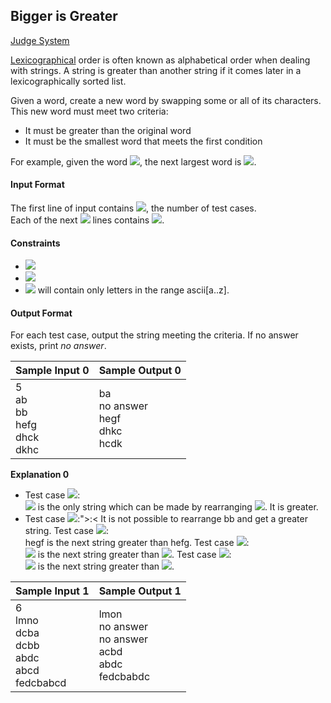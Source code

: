 ## Bigger is Greater

[Judge System](https://www.hackerrank.com/challenges/bigger-is-greater/problem)

[Lexicographical](https://en.wikipedia.org/wiki/Lexicographical_order) order is often known as alphabetical order when dealing with strings. A string is greater than another string if it comes later in a lexicographically sorted list.

Given a word, create a new word by swapping some or all of its characters. This new word must meet two criteria:

- It must be greater than the original word
- It must be the smallest word that meets the first condition

For example, given the word <img src="https://latex.codecogs.com/svg.latex?\Large&space;w=abcd">, the next largest word is <img src="https://latex.codecogs.com/svg.latex?\Large&space;abdc">.

#### Input Format

The first line of input contains <img src="https://latex.codecogs.com/svg.latex?\Large&space;T">, the number of test cases.<br>
Each of the next <img src="https://latex.codecogs.com/svg.latex?\Large&space;T"> lines contains <img src="https://latex.codecogs.com/svg.latex?\Large&space;w">.

#### Constraints

- <img src="https://latex.codecogs.com/svg.latex?\Large&space;1\le{T}\le{10^5}">
- <img src="https://latex.codecogs.com/svg.latex?\Large&space;1\le{|w|}\le{100}">
- <img src="https://latex.codecogs.com/svg.latex?\Large&space;w"> will contain only letters in the range ascii[a..z].

#### Output Format

For each test case, output the string meeting the criteria. If no answer exists, print *no answer*.

Sample Input 0|Sample Output 0
-|-
5<br>ab<br>bb<br>hefg<br>dhck<br>dkhc|ba<br>no answer<br>hegf<br>dhkc<br>hcdk

**Explanation 0**

- Test case <img src="https://latex.codecogs.com/svg.latex?\Large&space;1">:<br>
    <img src="https://latex.codecogs.com/svg.latex?\Large&space;ba"> is the only string which can be made by rearranging <img src="https://latex.codecogs.com/svg.latex?\Large&space;ab">. It is greater.
- Test case <img src="https://latex.codecogs.com/svg.latex?\Large&space;2">:">:<
    It is not possible to rearrange bb and get a greater string.
    Test case <img src="https://latex.codecogs.com/svg.latex?\Large&space;3">:<br>
    hegf is the next string greater than hefg.
    Test case <img src="https://latex.codecogs.com/svg.latex?\Large&space;4">:<br>
    <img src="https://latex.codecogs.com/svg.latex?\Large&space;dhkc"> is the next string greater than <img src="https://latex.codecogs.com/svg.latex?\Large&space;dhck">.
    Test case <img src="https://latex.codecogs.com/svg.latex?\Large&space;5">:<br>
    <img src="https://latex.codecogs.com/svg.latex?\Large&space;hcdk"> is the next string greater than <img src="https://latex.codecogs.com/svg.latex?\Large&space;dkhc">.

Sample Input 1|Sample Output 1
-|-
6<br>lmno<br>dcba<br>dcbb<br>abdc<br>abcd<br>fedcbabcd|lmon<br>no answer<br>no answer<br>acbd<br>abdc<br>fedcbabdc
